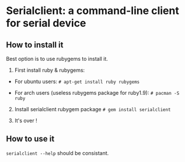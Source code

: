 # Serialclient: a command-line client for serial device #

## How to install it ##

Best option is to use rubygems to install it.

1. First install ruby & rubygems:

* For ubuntu users:
`# apt-get install ruby rubygems`

* For arch users (useless rubygems package for ruby1.9):
`# pacman -S ruby `

2. Install serialclient rubygem package
`# gem install serialclient`

3. It's over !

## How to use it ##

`serialclient --help` should be consistant. 